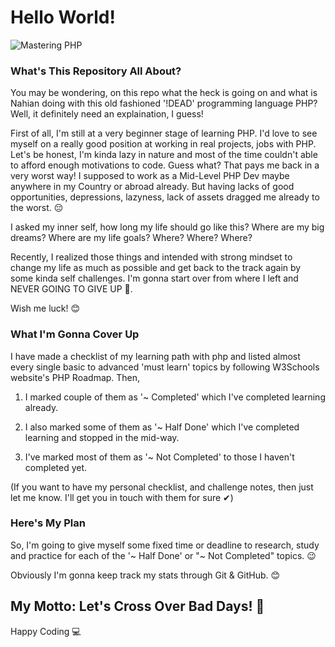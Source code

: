 # Hello World!

![Mastering PHP](https://user-images.githubusercontent.com/61485238/163480595-2ef41b30-df85-4efe-8cb9-cc95a71bbbad.png)

### What's This Repository All About?

You may be wondering, on this repo what the heck is going on and what is Nahian doing with this old fashioned '!DEAD' programming language PHP?
Well, it definitely need an explaination, I guess!

First of all, I'm still at a very beginner stage of learning PHP. I'd love to see myself on a really good position at working in real projects, jobs with PHP. Let's be honest, I'm kinda lazy in nature and most of the time couldn't able to afford enough motivations to code. Guess what? That pays me back in a very worst way! I supposed to work as a Mid-Level PHP Dev maybe anywhere in my Country or abroad already. But having lacks of good opportunities, depressions, lazyness, lack of assets dragged me already to the worst. 😔

I asked my inner self, how long my life should go like this? Where are my big dreams? Where are my life goals? Where? Where? Where?

Recently, I realized those things and intended with strong mindset to change my life as much as possible and get back to the track again by some kinda self challenges. I'm gonna start over from where I left and NEVER GOING TO GIVE UP 💪.

Wish me luck! 😊

### What I'm Gonna Cover Up

I have made a checklist of my learning path with php and listed almost every single basic to advanced 'must learn' topics by following W3Schools website's PHP Roadmap. Then,

1. I marked couple of them as '~ Completed' which I've completed learning already.

2. I also marked some of them as '~ Half Done' which I've completed learning and stopped in the mid-way.

3. I've marked most of them as '~ Not Completed' to those I haven't completed yet.

(If you want to have my personal checklist, and challenge notes, then just let me know. I'll get you in touch with them for sure ✔)

### Here's My Plan

So, I'm going to give myself some fixed time or deadline to research, study and practice for each of the '~ Half Done' or "~ Not Completed" topics. 😉

Obviously I'm gonna keep track my stats through Git & GitHub. 😊

## My Motto: Let's Cross Over Bad Days! 🥳

Happy Coding 💻
